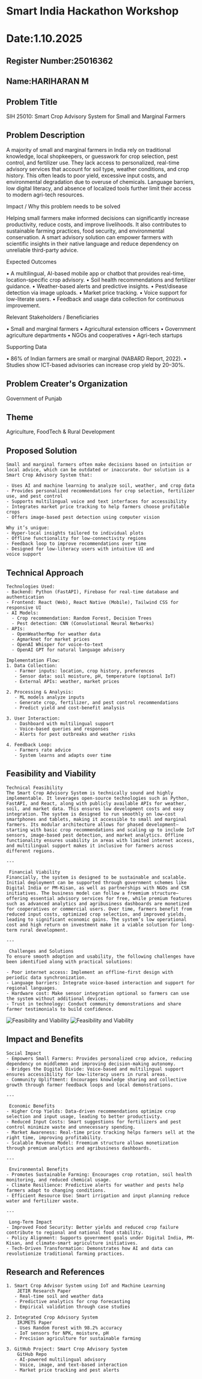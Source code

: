 # Smart India Hackathon Workshop
# Date:1.10.2025
## Register Number:25016362
## Name:HARIHARAN M
## Problem Title
SIH 25010: Smart Crop Advisory System for Small and Marginal Farmers
## Problem Description
A majority of small and marginal farmers in India rely on traditional knowledge, local shopkeepers, or guesswork for crop selection, pest control, and fertilizer use. They lack access to personalized, real-time advisory services that account for soil type, weather conditions, and crop history. This often leads to poor yield, excessive input costs, and environmental degradation due to overuse of chemicals. Language barriers, low digital literacy, and absence of localized tools further limit their access to modern agri-tech resources.

Impact / Why this problem needs to be solved

Helping small farmers make informed decisions can significantly increase productivity, reduce costs, and improve livelihoods. It also contributes to sustainable farming practices, food security, and environmental conservation. A smart advisory solution can empower farmers with scientific insights in their native language and reduce dependency on unreliable third-party advice.

Expected Outcomes

• A multilingual, AI-based mobile app or chatbot that provides real-time, location-specific crop advisory.
• Soil health recommendations and fertilizer guidance.
• Weather-based alerts and predictive insights.
• Pest/disease detection via image uploads.
• Market price tracking.
• Voice support for low-literate users.
• Feedback and usage data collection for continuous improvement.

Relevant Stakeholders / Beneficiaries

• Small and marginal farmers
• Agricultural extension officers
• Government agriculture departments
• NGOs and cooperatives
• Agri-tech startups

Supporting Data

• 86% of Indian farmers are small or marginal (NABARD Report, 2022).
• Studies show ICT-based advisories can increase crop yield by 20–30%.

## Problem Creater's Organization
Government of Punjab

## Theme
Agriculture, FoodTech & Rural Development

## Proposed Solution
```
Small and marginal farmers often make decisions based on intuition or local advice, which can be outdated or inaccurate. Our solution is a Smart Crop Advisory System that:

- Uses AI and machine learning to analyze soil, weather, and crop data  
- Provides personalized recommendations for crop selection, fertilizer use, and pest control  
- Supports multilingual voice and text interfaces for accessibility  
- Integrates market price tracking to help farmers choose profitable crops  
- Offers image-based pest detection using computer vision  

Why it’s unique:
- Hyper-local insights tailored to individual plots  
- Offline functionality for low-connectivity regions  
- Feedback loop to improve recommendations over time  
- Designed for low-literacy users with intuitive UI and voice support  
```

## Technical Approach
```
Technologies Used:
- Backend: Python (FastAPI), Firebase for real-time database and authentication  
- Frontend: React (Web), React Native (Mobile), Tailwind CSS for responsive UI  
- AI Models:  
  - Crop recommendation: Random Forest, Decision Trees  
  - Pest detection: CNN (Convolutional Neural Networks)  
- APIs:  
  - OpenWeatherMap for weather data  
  - Agmarknet for market prices  
  - OpenAI Whisper for voice-to-text  
  - OpenAI GPT for natural language advisory  

Implementation Flow:
1. Data Collection:  
   - Farmer inputs: location, crop history, preferences  
   - Sensor data: soil moisture, pH, temperature (optional IoT)  
   - External APIs: weather, market prices

2. Processing & Analysis:  
   - ML models analyze inputs  
   - Generate crop, fertilizer, and pest control recommendations  
   - Predict yield and cost-benefit analysis

3. User Interaction:  
   - Dashboard with multilingual support  
   - Voice-based queries and responses  
   - Alerts for pest outbreaks and weather risks

4. Feedback Loop:  
   - Farmers rate advice  
   - System learns and adapts over time

```

## Feasibility and Viability
```
Technical Feasibility
The Smart Crop Advisory System is technically sound and highly implementable. It leverages open-source technologies such as Python, FastAPI, and React, along with publicly available APIs for weather, soil, and market data. This ensures low development costs and easy integration. The system is designed to run smoothly on low-cost smartphones and tablets, making it accessible to small and marginal farmers. Its modular architecture allows for phased development—starting with basic crop recommendations and scaling up to include IoT sensors, image-based pest detection, and market analytics. Offline functionality ensures usability in areas with limited internet access, and multilingual support makes it inclusive for farmers across different regions.

---

 Financial Viability
Financially, the system is designed to be sustainable and scalable. Initial deployment can be supported through government schemes like Digital India or PM-Kisan, as well as partnerships with NGOs and CSR initiatives. The business model can follow a freemium structure—offering essential advisory services for free, while premium features such as advanced analytics and agribusiness dashboards are monetized for cooperatives or commercial users. Over time, farmers benefit from reduced input costs, optimized crop selection, and improved yields, leading to significant economic gains. The system’s low operational cost and high return on investment make it a viable solution for long-term rural development.

---

 Challenges and Solutions
To ensure smooth adoption and usability, the following challenges have been identified along with practical solutions:

- Poor internet access: Implement an offline-first design with periodic data synchronization.  
- Language barriers: Integrate voice-based interaction and support for regional languages.  
- Hardware cost: Make sensor integration optional so farmers can use the system without additional devices.  
- Trust in technology: Conduct community demonstrations and share farmer testimonials to build confidence.
```
![Feasibility and Viability](F1.jpg)
![Feasibility and Viability](F2.jpg)








## Impact and Benefits
```
Social Impact
- Empowers Small Farmers: Provides personalized crop advice, reducing dependency on middlemen and improving decision-making autonomy.  
- Bridges the Digital Divide: Voice-based and multilingual support ensures accessibility for low-literacy users in rural areas.  
- Community Upliftment: Encourages knowledge sharing and collective growth through farmer feedback loops and local demonstrations.

---

 Economic Benefits
- Higher Crop Yields: Data-driven recommendations optimize crop selection and input usage, leading to better productivity.  
- Reduced Input Costs: Smart suggestions for fertilizers and pest control minimize waste and unnecessary spending.  
- Market Awareness: Real-time price tracking helps farmers sell at the right time, improving profitability.  
- Scalable Revenue Model: Freemium structure allows monetization through premium analytics and agribusiness dashboards.

---

 Environmental Benefits
- Promotes Sustainable Farming: Encourages crop rotation, soil health monitoring, and reduced chemical usage.  
- Climate Resilience: Predictive alerts for weather and pests help farmers adapt to changing conditions.  
- Efficient Resource Use: Smart irrigation and input planning reduce water and fertilizer waste.

---

 Long-Term Impact
- Improved Food Security: Better yields and reduced crop failure contribute to regional and national food stability.  
- Policy Alignment: Supports government goals under Digital India, PM-Kisan, and climate-smart agriculture initiatives.  
- Tech-Driven Transformation: Demonstrates how AI and data can revolutionize traditional farming practices.
```


## Research and References
```
1. Smart Crop Advisor System using IoT and Machine Learning  
    JETIR Research Paper  
   - Real-time soil and weather data  
   - Predictive analytics for crop forecasting  
   - Empirical validation through case studies  

2. Integrated Crop Advisory System  
    IRJMETS Paper  
   - Uses Random Forest with 98.2% accuracy  
   - IoT sensors for NPK, moisture, pH  
   - Precision agriculture for sustainable farming  

3. GitHub Project: Smart Crop Advisory System  
    GitHub Repo  
   - AI-powered multilingual advisory  
   - Voice, image, and text-based interaction  
   - Market price tracking and pest alerts
   ```
